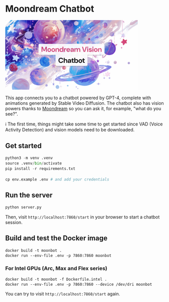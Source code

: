 # Moondream Chatbot

<img src="image.png" width="420px">


This app connects you to a chatbot powered by GPT-4, complete with animations generated by Stable Video Diffusion. The chatbot also has vision powers thanks to [Moondream](https://moondream.ai) so you can ask it, for example, "what do you see?".

ℹ️ The first time, things might take some time to get started since VAD (Voice Activity Detection) and vision models need to be downloaded.

## Get started

```python
python3 -m venv .venv
source .venv/bin/activate
pip install -r requirements.txt

cp env.example .env # and add your credentials

```

## Run the server

```bash
python server.py
```

Then, visit `http://localhost:7860/start` in your browser to start a chatbot
session.

## Build and test the Docker image

```
docker build -t moonbot .
docker run --env-file .env -p 7860:7860 moonbot
```

### For Intel GPUs (Arc, Max and Flex series)

```
docker build -t moonbot -f Dockerfile.intel .
docker run --env-file .env -p 7860:7860 --device /dev/dri moonbot
```

You can try to visit `http://localhost:7860/start` again.
